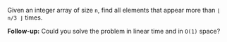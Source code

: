 Given an integer array of size `n`, find all elements that appear more than `⌊ n/3 ⌋` times.

**Follow-up:** Could you solve the problem in linear time and in `O(1)` space?